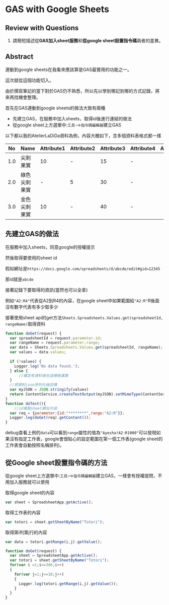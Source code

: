 # GAS with Google Sheets

## Review with Questions

1. 請簡短描述從**GAS加入sheet服務**和**從google sheet設置指令碼**兩者的差異。

## Abstract

連動到google sheets在我看來應該算是GAS最實用的功能之一。

這次就從這個功能切入。

由於撰寫筆記的當下對於GAS仍不熟悉，所以先以學到哪記到哪的方式記錄，將來再找機會整理。



首先在GAS連動到google sheets的做法大致有兩種

* 先建立GAS，在服務中加入sheets，取得id後進行連結的做法
* 從google sheet上方選單中:`工具`-->`指令碼編輯器`建立GAS



以下都以我的AtelierLaDiDa資料為例，內容大概如下，含多個資料表格式都一樣

| No   | Name         | Attribute1 | Attribute2 | Attribute3 | Attribute4 | Attribute5 | Type1 | Type2  | Type3    | Type4 | Type5 | Type6 | Source1 | Source2 | Source3 | Source4 | Japanese     |
| ---- | ------------ | ---------- | ---------- | ---------- | ---------- | ---------- | ----- | ------ | -------- | ----- | ----- | ----- | ------- | ------- | ------- | ------- | ------------ |
| 1.0  | 尖刺果實     | 10         | -          | 15         | -          |            | 素材  | 植物類 | 尖刺果實 | 水果  |       |       |         |         |         |         | とげとげの実 |
| 2.0  | 綠色尖刺果實 | -          | 5          | 30         | -          |            | 素材  | 植物類 | 尖刺果實 | 水果  |       |       |         |         |         |         | 青とげの実   |
| 3.0  | 金色尖刺果實 | 10         | -          | 40         | -          |            | 素材  | 植物類 | 尖刺果實 | 水果  |       |       |         |         |         |         | 金とげの実   |



## 先建立GAS的做法

在服務中加入sheets，同意google的授權提示

然後取得要使用的sheet id

假如網址是`https://docs.google.com/spreadsheets/d/abcde/edit#gid=12345`

那id就是`abcde`

接著記錄下要取得的資訊(當然也可以全拿)

例如`"A2:R4"`代表從A2到R4的內容，在google sheet中如果範圍給`"A2:R"`R後面沒有數字代表有多少取多少

接著使用sheet api的get方法`Sheets.Spreadsheets.Values.get(spreadsheetId, rangeName)`取得資料

```js
function doGet(request) {
  var spreadsheetId = request.parameter.id;
  var rangeName = request.parameter.range;
  var data = Sheets.Spreadsheets.Values.get(spreadsheetId, rangeName);
  var values = data.values;
  
  if (!values) {
    Logger.log('No data found.');
  } else {
      //確定有資料後在這裡做運算
  }
  //把資料json序列化後回傳
  var myJSON = JSON.stringify(values)
  return ContentService.createTextOutput(myJSON).setMimeType(ContentService.MimeType.JSON);
}
function doTest(){
    //id複製sheet網址片段
  var req = {parameter:{id:"********",range:"A2:R"}};
  Logger.log(doGet(req).getContent());
}
```

debug查看上例的`data`可以看到`range`屬性的值為`"Ayesha!A2:R1000"`可以發現如果沒有指定工作表，google會很貼心的設定範圍在第一個工作表(google sheet的工作表會自動按照名稱排列)。





## 從Google sheet設置指令碼的方法

從google sheet上方選單中:`工具`-->`指令碼編輯器`建立GAS，一樣會有授權提問，不用加入服務就可以使用

取得google sheet的內容

```js
var sheet = SpreadsheetApp.getActive();
```

取得工作表的內容

```js
var totori = sheet.getSheetByName("Totori");
```

取得第i列第j行的內容

```js
var data = totori.getRange(i,j).getValue();
```



```js
function doGet(request) {
  var sheet = SpreadsheetApp.getActive();
  var totori = sheet.getSheetByName("Totori");
  for(var i =1;i<=386;i++)
  {
    for(var j=1;j<=18;j++)
    {
      Logger.log(totori.getRange(i,j).getValue());
    }
  }
}
```

